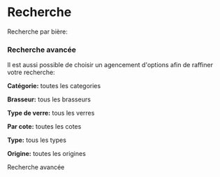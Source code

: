 # Recherche

Recherche par bière: 


### Recherche avancée

Il est aussi possible de choisir un agencement d'options afin de raffiner votre recherche:

**Catégorie:** toutes les categories

**Brasseur:** tous les brasseurs

**Type de verre:** tous les verres

**Par cote:** toutes les cotes

**Type:** tous les types

**Origine:** toutes les origines

 Recherche avancée
